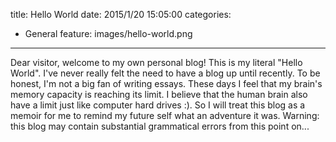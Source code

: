 title: Hello World
date: 2015/1/20 15:05:00
categories:
- General
feature: images/hello-world.png
---

Dear visitor, welcome to my own personal blog! This is my literal "Hello World". I've never really felt the need to have a blog up until recently. To be honest, I'm not a big fan of writing essays. These days I feel that my brain's memory capacity is reaching its limit. I believe that the human brain also have a limit just like computer hard drives :). So I will treat this blog as a memoir for me to remind my future self what an adventure it was. Warning: this blog may contain substantial grammatical errors from this point on...
